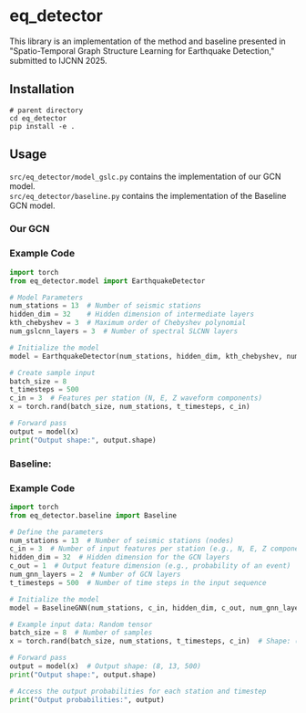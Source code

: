 # eq_detector

This library is an implementation of the method and baseline presented in "Spatio-Temporal Graph Structure Learning for Earthquake Detection," submitted to IJCNN 2025.

## Installation
```
# parent directory
cd eq_detector
pip install -e .
```
## Usage

`src/eq_detector/model_gslc.py` contains the implementation of our GCN model.\
`src/eq_detector/baseline.py` contains the implementation of the Baseline GCN model.

### Our GCN

### Example Code
```python
import torch
from eq_detector.model import EarthquakeDetector

# Model Parameters
num_stations = 13  # Number of seismic stations
hidden_dim = 32    # Hidden dimension of intermediate layers
kth_chebyshev = 3  # Maximum order of Chebyshev polynomial
num_gslcnn_layers = 3  # Number of spectral SLCNN layers

# Initialize the model
model = EarthquakeDetector(num_stations, hidden_dim, kth_chebyshev, num_gslcnn_layers)

# Create sample input
batch_size = 8
t_timesteps = 500
c_in = 3  # Features per station (N, E, Z waveform components)
x = torch.rand(batch_size, num_stations, t_timesteps, c_in)

# Forward pass
output = model(x)
print("Output shape:", output.shape)
```

### Baseline:

### Example Code

```python
import torch
from eq_detector.baseline import Baseline

# Define the parameters
num_stations = 13  # Number of seismic stations (nodes)
c_in = 3  # Number of input features per station (e.g., N, E, Z components)
hidden_dim = 32  # Hidden dimension for the GCN layers
c_out = 1  # Output feature dimension (e.g., probability of an event)
num_gnn_layers = 2  # Number of GCN layers
t_timesteps = 500  # Number of time steps in the input sequence

# Initialize the model
model = BaselineGNN(num_stations, c_in, hidden_dim, c_out, num_gnn_layers)

# Example input data: Random tensor
batch_size = 8  # Number of samples
x = torch.rand(batch_size, num_stations, t_timesteps, c_in)  # Shape: (8, 13, 500, 3)

# Forward pass
output = model(x)  # Output shape: (8, 13, 500)
print("Output shape:", output.shape)

# Access the output probabilities for each station and timestep
print("Output probabilities:", output)
